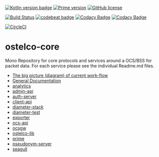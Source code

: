 
[![Kotlin version badge](https://img.shields.io/badge/kotlin-1.2.61-blue.svg)](http://kotlinlang.org/)
[![Prime version](https://img.shields.io/github/tag/ostelco/ostelco-core.svg)](https://github.com/ostelco/ostelco-core/tags)
[![GitHub license](https://img.shields.io/github/license/ostelco/ostelco-core.svg)](https://github.com/ostelco/ostelco-core/blob/master/LICENSE)

[![Build Status](https://travis-ci.org/ostelco/ostelco-core.svg?branch=master)](https://travis-ci.org/ostelco/ostelco-core) 
[![codebeat badge](https://codebeat.co/badges/e4c26ba7-75d6-48d2-a3d0-f72988998642)](https://codebeat.co/projects/github-com-ostelco-ostelco-core-master)
[![Codacy Badge](https://api.codacy.com/project/badge/Grade/d15007ecfc2942f7901673177e147d09)](https://www.codacy.com/app/vihang.patil/ostelco-core?utm_source=github.com&amp;utm_medium=referral&amp;utm_content=ostelco/ostelco-core&amp;utm_campaign=Badge_Grade)
[![Codacy Badge](https://api.codacy.com/project/badge/Coverage/d15007ecfc2942f7901673177e147d09)](https://www.codacy.com/app/vihang.patil/ostelco-core?utm_source=github.com&utm_medium=referral&utm_content=ostelco/ostelco-core&utm_campaign=Badge_Coverage)

[![CircleCI](https://circleci.com/gh/ostelco/ostelco-core/tree/develop.svg?style=svg&circle-token=f6bf824c3910dcf1551bf3b2776715dabfc7dc41)](https://circleci.com/gh/ostelco/ostelco-core/tree/develop)

# ostelco-core

Mono Repository for core protocols and services around a OCS/BSS for packet data. For each service please see the individual Readme.md files.

 * [The big picture (diagram) of current work-flow](https://github.com/ostelco/ostelco-docs/blob/master/the-current-work-flow.md)
 * [General Documentation](./docs/README.md)
 * [analytics](./analytics/README.md)
 * [admin-api](./admin-api/README.md)
 * [auth-server](./auth-server/README.md)
 * [client-api](./client-api/README.md)
 * [diameter-stack](./diameter-stack/README.md)
 * [diameter-test](./diameter-test/README.md)
 * [exporter](./exporter/README.md)
 * [ocs-api](./ocs-api/README.md)
 * [ocsgw](./ocsgw/README.md)
 * [ostelco-lib](./ostelco-lib/README.md)
 * [prime](./prime/README.md)
 * [pseudonym-server](./pseudonym-server/README.md)
 * [seagull](./seagull/README.md)

